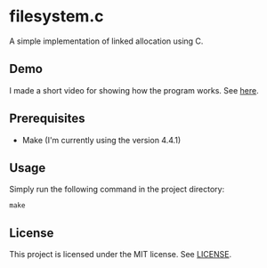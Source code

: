 # filesystem.c

A simple implementation of linked allocation using C.

## Demo

I made a short video for showing how the program works. See [here](https://youtu.be/tdFRSITofj0).

## Prerequisites

- Make (I'm currently using the version 4.4.1)

## Usage

Simply run the following command in the project directory:

```
make
```

## License

This project is licensed under the MIT license. See [LICENSE](./LICENSE).
